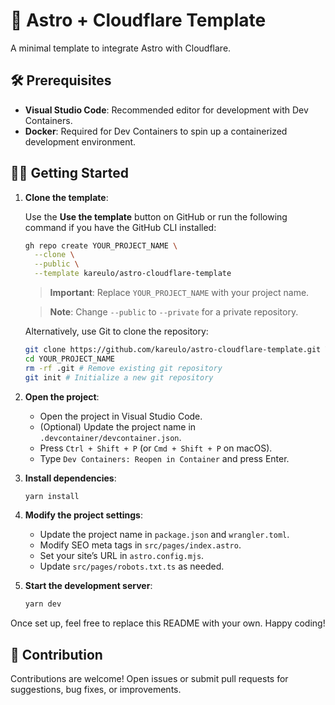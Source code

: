 # 🚀 Astro + Cloudflare Template

A minimal template to integrate Astro with Cloudflare.

## 🛠️ Prerequisites

- **Visual Studio Code**: Recommended editor for development with Dev Containers.
- **Docker**: Required for Dev Containers to spin up a containerized development environment.

## 👨‍🚀 Getting Started

1. **Clone the template**:

   Use the **Use the template** button on GitHub or run the following command if you have the GitHub CLI installed:

   ```sh
   gh repo create YOUR_PROJECT_NAME \
     --clone \
     --public \
     --template kareulo/astro-cloudflare-template
   ```

   > **Important**: Replace `YOUR_PROJECT_NAME` with your project name.

   > **Note**: Change `--public` to `--private` for a private repository.

   Alternatively, use Git to clone the repository:

   ```sh
   git clone https://github.com/kareulo/astro-cloudflare-template.git YOUR_PROJECT_NAME
   cd YOUR_PROJECT_NAME
   rm -rf .git # Remove existing git repository
   git init # Initialize a new git repository
   ```

2. **Open the project**:

   - Open the project in Visual Studio Code.
   - (Optional) Update the project name in `.devcontainer/devcontainer.json`.
   - Press `Ctrl + Shift + P` (or `Cmd + Shift + P` on macOS).
   - Type `Dev Containers: Reopen in Container` and press Enter.

3. **Install dependencies**:

   ```sh
   yarn install
   ```

4. **Modify the project settings**:

   - Update the project name in `package.json` and `wrangler.toml`.
   - Modify SEO meta tags in `src/pages/index.astro`.
   - Set your site’s URL in `astro.config.mjs`.
   - Update `src/pages/robots.txt.ts` as needed.

5. **Start the development server**:

   ```sh
   yarn dev
   ```

Once set up, feel free to replace this README with your own. Happy coding!

## 🤝 Contribution

Contributions are welcome! Open issues or submit pull requests for suggestions, bug fixes, or improvements.
